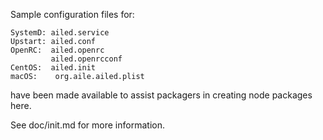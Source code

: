 Sample configuration files for:
```
SystemD: ailed.service
Upstart: ailed.conf
OpenRC:  ailed.openrc
         ailed.openrcconf
CentOS:  ailed.init
macOS:    org.aile.ailed.plist
```
have been made available to assist packagers in creating node packages here.

See doc/init.md for more information.
